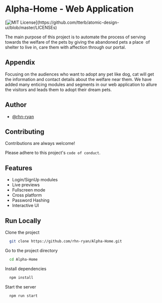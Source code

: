 
# Alpha-Home - Web Application
[![MIT License](https://img.shields.io/apm/l/atomic-design-ui.svg?)](https://github.com/tterb/atomic-design-ui/blob/master/LICENSEs)

The main purpose of this project is to automate the process of serving towards the welfare of the pets by giving the abandoned pets a place  of        shelter to live in, care them with affection through our portal. 



## Appendix

Focusing on the audiences who want to adopt any pet like dog, cat will get the information and contact details about the welfare near them. We have added many enticing modules and segments in our web application to allure the visitors and leads them to adopt their dream pets. 


  
## Author

- [@rhn-ryan](https://www.github.com/rhn-ryan)

  
## Contributing

Contributions are always welcome!

Please adhere to this project's `code of conduct`.

  
## Features

- Login/SignUp modules
- Live previews
- Fullscreen mode
- Cross platform
- Password Hashing
- Interactive UI
  
## Run Locally

Clone the project

```bash
  git clone https://github.com/rhn-ryan/Alpha-Home.git
```

Go to the project directory

```bash
  cd Alpha-Home
```

Install dependencies

```bash
  npm install
```

Start the server

```bash
  npm run start
```

  